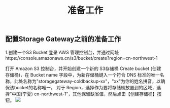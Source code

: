 ﻿---
title: "准备工作"
chapter: false
weight: 61
---

## 配置Storage Gateway之前的准备工作

1.创建一个S3 Bucket
登录 AWS 管理控制台，并通过网址https://console.amazonaws.cn/s3/bucket/create?region=cn-northwest-1

打开 Amazon S3 控制台，并开始创建一个新的 S3存储桶 
Create bucket (创建存储桶)，在 Bucket name 字段中，为新存储桶键入一个符合 DNS 标准的唯一名称，此处名称为"storagegateway-coldbackup-xx"，"xx"为你的姓名拼音，以确保该bucket的名称唯一。
对于 Region，选择作为要将存储桶放置到的区域，选择"中国(宁夏) cn-northwest-1"，其他保留缺省值，然后点击【创建存储桶】按钮。
![](/images/SetupStorageGW/createS3Bucekt.png)


